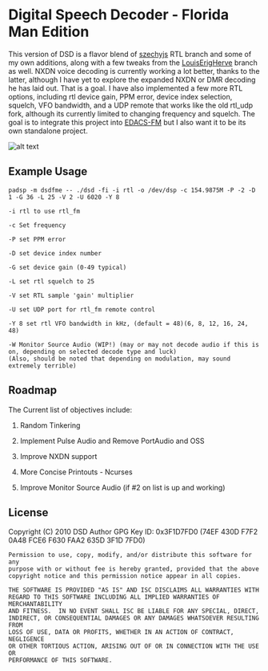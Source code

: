# Digital Speech Decoder - Florida Man Edition
This version of DSD is a flavor blend of [szechyjs](https://github.com/szechyjs/dsd "szechyjs") RTL branch and some of my own additions, along with a few tweaks from the [LouisErigHerve](https://github.com/LouisErigHerve/dsd "LouisErigHerve") branch as well. NXDN voice decoding is currently working a lot better, thanks to the latter, although I have yet to explore the expanded NXDN or DMR decoding he has laid out. That is a goal. I have also implemented a few more RTL options, including rtl device gain, PPM error, device index selection, squelch, VFO bandwidth, and a UDP remote that works like the old rtl_udp fork, although its currently limited to changing frequency and squelch. The goal is to integrate this project into [EDACS-FM](https://github.com/lwvmobile/edacs-fm "EDACS-FM") but I also want it to be its own standalone project. 

![alt text](https://github.com/lwvmobile/dsd-fme/blob/master/Screenshot_214.png)

## Example Usage
`padsp -m dsdfme -- ./dsd -fi -i rtl -o /dev/dsp -c 154.9875M -P -2 -D 1 -G 36 -L 25 -V 2 -U 6020 -Y 8`

```
-i rtl to use rtl_fm 

-c Set frequency

-P set PPM error

-D set device index number

-G set device gain (0-49 typical)

-L set rtl squelch to 25

-V set RTL sample 'gain' multiplier

-U set UDP port for rtl_fm remote control

-Y 8 set rtl VFO bandwidth in kHz, (default = 48)(6, 8, 12, 16, 24, 48)

-W Monitor Source Audio (WIP!) (may or may not decode audio if this is on, depending on selected decode type and luck)
(Also, should be noted that depending on modulation, may sound extremely terrible)
```

## Roadmap
The Current list of objectives include:

1. Random Tinkering

2. Implement Pulse Audio and Remove PortAudio and OSS

3. Improve NXDN support 

4. More Concise Printouts - Ncurses

4. Improve Monitor Source Audio (if #2 on list is up and working)


## License
Copyright (C) 2010 DSD Author
GPG Key ID: 0x3F1D7FD0 (74EF 430D F7F2 0A48 FCE6  F630 FAA2 635D 3F1D 7FD0)

    Permission to use, copy, modify, and/or distribute this software for any
    purpose with or without fee is hereby granted, provided that the above
    copyright notice and this permission notice appear in all copies.

    THE SOFTWARE IS PROVIDED "AS IS" AND ISC DISCLAIMS ALL WARRANTIES WITH
    REGARD TO THIS SOFTWARE INCLUDING ALL IMPLIED WARRANTIES OF MERCHANTABILITY
    AND FITNESS.  IN NO EVENT SHALL ISC BE LIABLE FOR ANY SPECIAL, DIRECT,
    INDIRECT, OR CONSEQUENTIAL DAMAGES OR ANY DAMAGES WHATSOEVER RESULTING FROM
    LOSS OF USE, DATA OR PROFITS, WHETHER IN AN ACTION OF CONTRACT, NEGLIGENCE
    OR OTHER TORTIOUS ACTION, ARISING OUT OF OR IN CONNECTION WITH THE USE OR
    PERFORMANCE OF THIS SOFTWARE.
